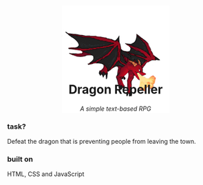 <div style="text-align: center;">

<img src="assets/images/fire-dragon.png" alt="app-logo" width="250" height="250">

<h1 style="text-align: center; margin-top: -75px;">Dragon Repeller</h1>

<p style="text-align: center"><em>A simple text-based RPG</em></p>

</div>

### task?

Defeat the dragon that is preventing people from leaving the town.

### built on

HTML, CSS and JavaScript